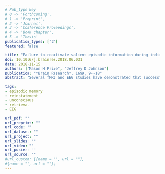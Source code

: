 ```yaml
---
# Pub_type key
# 0 -> 'Forthcoming',
# 1 -> 'Preprint',
# 2 -> 'Journal',
# 3 -> 'Conference Proceedings',
# 4 -> 'Book chapter',
# 5 -> 'Thesis'
publication_types: ["2"]
featured: false

title: "Failure to reactivate salient episodic information during indirect and direct tests of memory retrieval"
doi: 10.1016/j.brainres.2018.06.031
date: 2018-11-15
authors: ["Mason H Price", "Jeffrey D Johnson"]
publication: "*Brain Research*, 1699, 9--18"
abstract: "Several fMRI and EEG studies have demonstrated that successful episodic retrieval is accompanied by the reactivation of cortical regions that were active during encoding. These findings are consistent with influential models of episodic memory that posit that conscious retrieval (recollection) relies on hippocampally-mediated cortical reinstatement. Evidence of reactivation corresponding to episodic information that is beyond conscious awareness at the time of memory retrieval, however, is limited. A recent exception is from an EEG study by Wimber, Maaβ, Staudigl, Richardson-Klavehn, and Hanslmayr et al. (2009) in which words were encoded in the context of highly salient visual flicker entrainment and then presented at retrieval in the absence of any flicker. In that study, coherent (phase-locked) neural activity was observed at the corresponding entrained frequencies during retrieval, consistent with the notion that encoding representations were reactivated. Given the important implications of unconscious reactivation to past findings and the modeling literature, the current study set out to provide a direct replication of the previous study. Additionally, an attempt was made to extend such findings to intentional retrieval by acquiring EEG while subjects were explicitly asked to make memory judgments about the flicker frequency from encoding. Throughout a comprehensive set of analyses, the current study consistently failed to demonstrate evidence for unconscious reactivation, and instead provided support that test items were indistinguishable according to their prior encoding context. The findings thus establish an important boundary condition for the involvement of cortical reinstatement in episodic memory."

tags: 
- episodic memory
- reinstatement
- unconscious
- retrieval
- EEG

url_pdf: ""
url_preprint: ""
url_code: ""
url_dataset: ""
url_project: ""
url_slides: ""
url_video: ""
url_poster: ""
url_source: ""
#url_custom: [{name = "", url = ""},
#{name = "", url = ""}]
---
```


